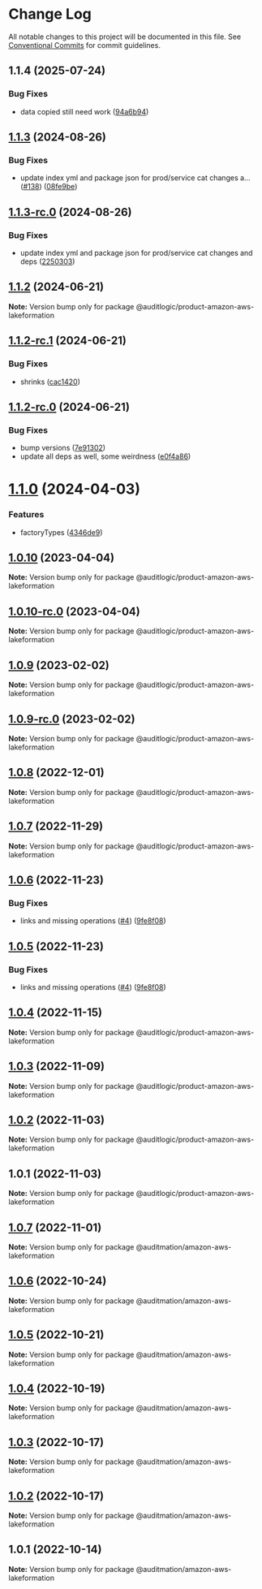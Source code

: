# Change Log

All notable changes to this project will be documented in this file.
See [Conventional Commits](https://conventionalcommits.org) for commit guidelines.

## 1.1.4 (2025-07-24)


### Bug Fixes

* data copied still need work ([94a6b94](https://github.com/zerobias-org/product/commit/94a6b942fb0516367548599d739529536132755a))





## [1.1.3](https://github.com/auditlogic/product/compare/@auditlogic/product-amazon-aws-lakeformation@1.1.2...@auditlogic/product-amazon-aws-lakeformation@1.1.3) (2024-08-26)


### Bug Fixes

* update index yml and package json for prod/service cat changes a… ([#138](https://github.com/auditlogic/product/issues/138)) ([08fe9be](https://github.com/auditlogic/product/commit/08fe9beb1c8457462a19bc69caa02e6212d97e1a))





## [1.1.3-rc.0](https://github.com/auditlogic/product/compare/@auditlogic/product-amazon-aws-lakeformation@1.1.2...@auditlogic/product-amazon-aws-lakeformation@1.1.3-rc.0) (2024-08-26)


### Bug Fixes

* update index yml and package json for prod/service cat changes and deps ([2250303](https://github.com/auditlogic/product/commit/225030363a363608240135b7ebed386b28f01e4b))





## [1.1.2](https://github.com/auditlogic/product/compare/@auditlogic/product-amazon-aws-lakeformation@1.1.2-rc.1...@auditlogic/product-amazon-aws-lakeformation@1.1.2) (2024-06-21)

**Note:** Version bump only for package @auditlogic/product-amazon-aws-lakeformation





## [1.1.2-rc.1](https://github.com/auditlogic/product/compare/@auditlogic/product-amazon-aws-lakeformation@1.1.2-rc.0...@auditlogic/product-amazon-aws-lakeformation@1.1.2-rc.1) (2024-06-21)


### Bug Fixes

* shrinks ([cac1420](https://github.com/auditlogic/product/commit/cac14200fefcd8183ab69fe89a47bd3f70f563e9))





## [1.1.2-rc.0](https://github.com/auditlogic/product/compare/@auditlogic/product-amazon-aws-lakeformation@1.1.0...@auditlogic/product-amazon-aws-lakeformation@1.1.2-rc.0) (2024-06-21)


### Bug Fixes

* bump versions ([7e91302](https://github.com/auditlogic/product/commit/7e913023b8b312150ed7762c32fbbe616be71de5))
* update all deps as well, some weirdness ([e0f4a86](https://github.com/auditlogic/product/commit/e0f4a864714e2d3de6bbf3da014d5312fe53be2f))





# [1.1.0](https://github.com/auditlogic/product/compare/@auditlogic/product-amazon-aws-lakeformation@1.0.10...@auditlogic/product-amazon-aws-lakeformation@1.1.0) (2024-04-03)


### Features

* factoryTypes ([4346de9](https://github.com/auditlogic/product/commit/4346de92693aee892fccf725338ffc7b80ab182b))





## [1.0.10](https://github.com/auditlogic/product/compare/@auditlogic/product-amazon-aws-lakeformation@1.0.9...@auditlogic/product-amazon-aws-lakeformation@1.0.10) (2023-04-04)

**Note:** Version bump only for package @auditlogic/product-amazon-aws-lakeformation





## [1.0.10-rc.0](https://github.com/auditlogic/product/compare/@auditlogic/product-amazon-aws-lakeformation@1.0.9...@auditlogic/product-amazon-aws-lakeformation@1.0.10-rc.0) (2023-04-04)

**Note:** Version bump only for package @auditlogic/product-amazon-aws-lakeformation





## [1.0.9](https://github.com/auditlogic/product/compare/@auditlogic/product-amazon-aws-lakeformation@1.0.8...@auditlogic/product-amazon-aws-lakeformation@1.0.9) (2023-02-02)

**Note:** Version bump only for package @auditlogic/product-amazon-aws-lakeformation





## [1.0.9-rc.0](https://github.com/auditlogic/product/compare/@auditlogic/product-amazon-aws-lakeformation@1.0.8...@auditlogic/product-amazon-aws-lakeformation@1.0.9-rc.0) (2023-02-02)

**Note:** Version bump only for package @auditlogic/product-amazon-aws-lakeformation





## [1.0.8](https://github.com/auditlogic/product/compare/@auditlogic/product-amazon-aws-lakeformation@1.0.7...@auditlogic/product-amazon-aws-lakeformation@1.0.8) (2022-12-01)

**Note:** Version bump only for package @auditlogic/product-amazon-aws-lakeformation





## [1.0.7](https://github.com/auditlogic/product/compare/@auditlogic/product-amazon-aws-lakeformation@1.0.6...@auditlogic/product-amazon-aws-lakeformation@1.0.7) (2022-11-29)

**Note:** Version bump only for package @auditlogic/product-amazon-aws-lakeformation





## [1.0.6](https://github.com/auditlogic/product/compare/@auditlogic/product-amazon-aws-lakeformation@1.0.4...@auditlogic/product-amazon-aws-lakeformation@1.0.6) (2022-11-23)


### Bug Fixes

* links and missing operations ([#4](https://github.com/auditlogic/product/issues/4)) ([9fe8f08](https://github.com/auditlogic/product/commit/9fe8f08fe7c57fdb79f991ac35bd6ac2e7dcad38))





## [1.0.5](https://github.com/auditlogic/product/compare/@auditlogic/product-amazon-aws-lakeformation@1.0.4...@auditlogic/product-amazon-aws-lakeformation@1.0.5) (2022-11-23)


### Bug Fixes

* links and missing operations ([#4](https://github.com/auditlogic/product/issues/4)) ([9fe8f08](https://github.com/auditlogic/product/commit/9fe8f08fe7c57fdb79f991ac35bd6ac2e7dcad38))





## [1.0.4](https://github.com/auditlogic/product/compare/@auditlogic/product-amazon-aws-lakeformation@1.0.3...@auditlogic/product-amazon-aws-lakeformation@1.0.4) (2022-11-15)

**Note:** Version bump only for package @auditlogic/product-amazon-aws-lakeformation





## [1.0.3](https://github.com/auditlogic/product/compare/@auditlogic/product-amazon-aws-lakeformation@1.0.2...@auditlogic/product-amazon-aws-lakeformation@1.0.3) (2022-11-09)

**Note:** Version bump only for package @auditlogic/product-amazon-aws-lakeformation





## [1.0.2](https://github.com/auditlogic/product/compare/@auditlogic/product-amazon-aws-lakeformation@1.0.1...@auditlogic/product-amazon-aws-lakeformation@1.0.2) (2022-11-03)

**Note:** Version bump only for package @auditlogic/product-amazon-aws-lakeformation





## 1.0.1 (2022-11-03)

**Note:** Version bump only for package @auditlogic/product-amazon-aws-lakeformation





## [1.0.7](https://github.com/auditmation/store-content/compare/@auditmation/amazon-aws-lakeformation@1.0.6...@auditmation/amazon-aws-lakeformation@1.0.7) (2022-11-01)

**Note:** Version bump only for package @auditmation/amazon-aws-lakeformation





## [1.0.6](https://github.com/auditmation/store-content/compare/@auditmation/amazon-aws-lakeformation@1.0.5...@auditmation/amazon-aws-lakeformation@1.0.6) (2022-10-24)

**Note:** Version bump only for package @auditmation/amazon-aws-lakeformation





## [1.0.5](https://github.com/auditmation/store-content/compare/@auditmation/amazon-aws-lakeformation@1.0.4...@auditmation/amazon-aws-lakeformation@1.0.5) (2022-10-21)

**Note:** Version bump only for package @auditmation/amazon-aws-lakeformation





## [1.0.4](https://github.com/auditmation/store-content/compare/@auditmation/amazon-aws-lakeformation@1.0.3...@auditmation/amazon-aws-lakeformation@1.0.4) (2022-10-19)

**Note:** Version bump only for package @auditmation/amazon-aws-lakeformation





## [1.0.3](https://github.com/auditmation/store-content/compare/@auditmation/amazon-aws-lakeformation@1.0.2...@auditmation/amazon-aws-lakeformation@1.0.3) (2022-10-17)

**Note:** Version bump only for package @auditmation/amazon-aws-lakeformation





## [1.0.2](https://github.com/auditmation/store-content/compare/@auditmation/amazon-aws-lakeformation@1.0.1...@auditmation/amazon-aws-lakeformation@1.0.2) (2022-10-17)

**Note:** Version bump only for package @auditmation/amazon-aws-lakeformation





## 1.0.1 (2022-10-14)

**Note:** Version bump only for package @auditmation/amazon-aws-lakeformation
